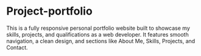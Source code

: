 # Project-portfolio
This is a fully responsive personal portfolio website built to showcase my skills, projects, and qualifications as a web developer. It features smooth navigation, a clean design, and sections like About Me, Skills, Projects, and Contact.

